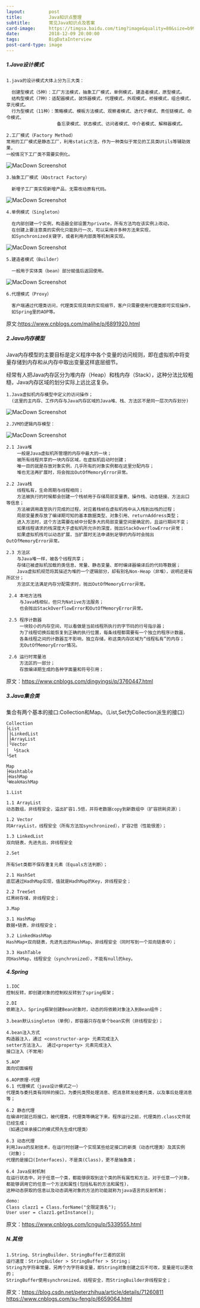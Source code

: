 ```yaml
---
layout:         post
title:          Java知识点整理
subtitle:       常见Java知识点及答案
card-image:     https://timgsa.baidu.com/timg?image&quality=80&size=b9999_10000&sec=1544366678303&di=138713eb79d33f707b4ef6c54777de42&imgtype=0&src=http%3A%2F%2Fimg105.job1001.com%2Fupload%2Fadminnew%2F2014-09-04%2F1409822424-4J2KEAU.jpg
date:           2018-12-09 20:00:00
tags:           BigDataInterview
post-card-type: image
---
```


##### 1.Java设计模式

    1.java的设计模式大体上分为三大类：
    
      创建型模式（5种）：工厂方法模式，抽象工厂模式，单例模式，建造者模式，原型模式。
      结构型模式（7种）：适配器模式，装饰器模式，代理模式，外观模式，桥接模式，组合模式，享元模式。
      行为型模式（11种）：策略模式、模板方法模式、观察者模式、迭代子模式、责任链模式、命令模式、
                       备忘录模式、状态模式、访问者模式、中介者模式、解释器模式。
                       
    2.工厂模式（Factory Method）
    常用的工厂模式是静态工厂，利用static方法，作为一种类似于常见的工具类Utils等辅助效果，
    一般情况下工厂类不需要实例化。
    
![MacDown Screenshot](/assets/images/1544357556821.jpg)

    3.抽象工厂模式（Abstract Factory）
    
      新增子工厂类实现新增产品，无需改动原有代码。

![MacDown Screenshot](/assets/images/1544358047244.jpg)

    4.单例模式（Singleton）
    
      在内部创建一个实例，构造器全部设置为private，所有方法均在该实例上改动，
      在创建上要注意类的实例化只能执行一次，可以采用许多种方法来实现，
      如Synchronized关键字，或者利用内部类等机制来实现。
    
![MacDown Screenshot](/assets/images/1544358239827.jpg)
      
    5.建造者模式（Builder）
    
      一般用于实体类（bean）部分赋值后返回使用。

![MacDown Screenshot](/assets/images/1544359102725.jpg)

    6.代理模式（Proxy）
    
      客户端通过代理类访问，代理类实现具体的实现细节，客户只需要使用代理类即可实现操作，
      如Spring里的AOP等。

  
原文:https://www.cnblogs.com/malihe/p/6891920.html

##### 2.Java内存模型

  Java内存模型的主要目标是定义程序中各个变量的访问规则，即在虚拟机中将变量存储到内存和从内存中取出变量这样底层细节。
  
  经常有人把Java内存区分为堆内存（Heap）和栈内存（Stack），这种分法比较粗糙，Java内存区域的划分实际上远比这复杂。

    1.Java虚拟机内存模型中定义的访问操作；
      (这里的主内存、工作内存与Java内存区域的Java堆、栈、方法区不是同一层次内存划分)
   
![MacDown Screenshot](/assets/images/091134177063947.jpg)

    2.JVM的逻辑内存模型：

![MacDown Screenshot](/assets/images/300854081661499.jpg)

    2.1 Java堆
        一般是Java虚拟机所管理的内存中最大的一块；
        被所有线程共享的一块内存区域，在虚拟机启动时创建；
        唯一目的就是存放对象实例，几乎所有的对象实例都在这里分配内存；
        堆也无法再扩展时，将会抛出OutOfMemoryError异常。
        
    2.2 Java栈
        线程私有，生命周期与线程相同；
        方法被执行的时候都会创建一个栈帧用于存储局部变量表、操作栈、动态链接、方法出口等信息；
        方法被调用直至执行完成的过程，对应着栈帧在虚拟机栈中从入栈到出栈的过程；
        局部变量表存放了编译期可知的基本数据类型、对象引用、returnAddress类型；
        进入方法时，这个方法需要在帧中分配多大的局部变量空间是确定的，且运行期间不变；
        如果线程请求的栈深度大于虚拟机所允许的深度，抛出StackOverflowError异常；
        如果虚拟机栈可以动态扩展，当扩展时无法申请到足够的内存时会抛出OutOfMemoryError异常。
        
    2.3 方法区
        与Java堆一样，被各个线程共享；
        存储已被虚拟机加载的类信息、常量、静态变量、即时编译器编译后的代码等数据；
        Java虚拟机规范将其描述为堆的一个逻辑部分，却有别名Non-Heap（非堆），说明还是有所区分；
        方法区无法满足内存分配需求时，抛出OutOfMemoryError异常。
        
     2.4 本地方法栈
         与Java栈相似，但只为Native方法服务；
         也会抛出StackOverflowError和OutOfMemoryError异常。
         
     2.5 程序计数器
         一块较小的内存空间，可以看做是当前线程所执行的字节码的行号指示器；
         为了线程切换后能恢复到正确的执行位置，每条线程都需要有一个独立的程序计数器，
         各条线程之间的计数器互不影响，独立存储，称这类内存区域为“线程私有”的内存；
         无OutOfMemoryError情况。
         
     2.6 运行时常量池
         方法区的一部分；
         存放编译期生成的各种字面量和符号引用；
         
原文：https://www.cnblogs.com/dingyingsi/p/3760447.html
         
##### 3.Java集合类

集合有两个基本的接口:Collection和Map。（List,Set为Collection派生的接口）

    Collection
    ├List
    │├LinkedList
    │├ArrayList
    │└Vector
    │　└Stack
    └Set
    
    Map
    ├Hashtable
    ├HashMap
    └WeakHashMap
    
    1.List
    
    1.1 ArrayList
    动态数组，非线程安全，溢出扩容1.5倍，并将老数据copy到新数组中（扩容损耗资源）；
    
    1.2 Vector
    同ArrayList，线程安全（所有方法加synchronized），扩容2倍（性能很差）；
    
    1.3 LinkedList
    双向链表，先进先出，非线程安全
    
    2.Set
    
    所有Set类都不保存重复元素（Equals方法判断）；
    
    2.1 HashSet
    底层通过HadhMap实现，值就是HadhMap的Key，非线程安全；
    
    2.2 TreeSet
    红黑树存储，非线程安全；
    
    3.Map
    
    3.1 HashMap
    数据+链表，非线程安全；
    
    3.2 LinkedHashMap
    HashMap+双向链表，先进先出的HashMap，非线程安全（同时写到一个双向链表中）；
    
    3.3 HashTable
    同HashMap，线程安全（synchronized），不能有null的key。
    
##### 4.Spring

    1.IOC
    控制反转，即创建对象的控制权反转到了spring框架；
    
    2.DI
    依赖注入，Spring框架创建Bean对象时，动态的将依赖对象注入到Bean组件；

    3.bean默认singleton（单例），即容器只存在单个bean实例（非线程安全）；
    
    4.bean注入方式
    构造器注入，通过 <constructor-arg> 元素完成注入
    setter方法注入， 通过<property> 元素完成注入
    接口注入（不常用）
    
    5.AOP
    面向切面编程
    
    6.AOP原理-代理
    6.1 代理模式（java设计模式之一）
    代理类与委托类有同样的接口，为委托类预处理消息、把消息转发给委托类，以及事后处理消息等；
    
    6.2 静态代理
    在编译时就已将接口，被代理类，代理类等确定下来。程序运行之前，代理类的.class文件就已经生成；
    （如通过继承接口的模式预先生成代理类）
    
    6.3 动态代理
    利用Java的反射技术，在运行时创建一个实现某些给定接口的新类（动态代理类）及其实例（对象）；
    代理的是接口(Interfaces)，不是类(Class)，更不是抽象类；
    
    6.4 Java反射机制
    在运行状态中，对于任意一个类，都能够获取到这个类的所有属性和方法，对于任意一个对象，
    都能够调用它的任意一个方法和属性(包括私有的方法和属性)，
    这种动态获取的信息以及动态调用对象的方法的功能就称为java语言的反射机制；
    
    demo:
    Class clazz1 = Class.forName("全限定类名");
    User user = clazz1.getInstance();

原文：https://www.cnblogs.com/lcngu/p/5339555.html
    
##### N.其他

    1.String、StringBuilder、StringBuffer三者的区别
    运行速度：StringBuilder > StringBuffer > String；
    String为字符串常量，另两个为字符串变量，即String对象创建之后不可改，变量是可以更改的；
    StringBuffer使用synchronized，线程安全，而StringBuilder非线程安全；
    
原文：https://blog.csdn.net/peterzhihua/article/details/71260811
https://www.cnblogs.com/su-feng/p/6659064.html